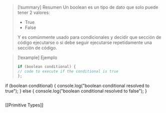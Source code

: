 >[!summary] Resumen
>Un boolean es un tipo de dato que solo puede tener 2 valores:
>- True
>- False  
>
>Y es comúnmente usado para condicionales y decidir que sección de código ejecutarse o si debe seguir ejecutarse repetidamente una sección de código.

>[!example] Ejemplo
>```javascript
>if (boolean conditional) {
 > // code to execute if the conditional is true
>};
>
if (boolean conditional) {
  console.log("boolean conditional resolved to true");
} else {
  console.log("boolean conditional resolved to false");
}
>```
>

[[Primitive Types]]